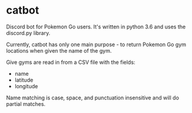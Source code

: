 # catbot
Discord bot for Pokemon Go users. It's written in python 3.6 and uses the discord.py library.

Currently, catbot has only one main purpose - to return Pokemon Go gym locations when given the name of the gym.

Give gyms are read in from a CSV file with the fields:
- name
- latitude
- longitude

Name matching is case, space, and punctuation insensitive and will do partial matches.

